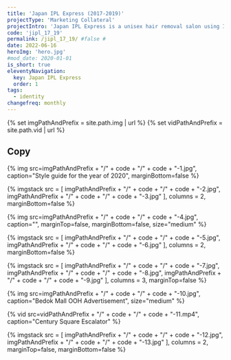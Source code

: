 ```yaml
---
title: 'Japan IPL Express (2017-2019)'
projectType: 'Marketing Collateral'
projectIntro: 'Japan IPL Express is a unisex hair removal salon using Intense Pulsed Light systems. They set themselves apart in the market by having <i>No Appointments, No Packages</i>, staying true to their motto by being “Simply Different”.<br><br>This young beauty brand identifies itself by being hassle free and fun, connecting with their consumers with tongue-in-cheek humour, which transcends into their marketing collateral.'
code: 'jipl_17_19'
permalink: /jipl_17_19/ #false #
date: 2022-06-16
heroImg: 'hero.jpg'
#mod_date: 2020-01-01
is_short: true
eleventyNavigation:
  key: Japan IPL Express
  order: 1
tags: 
  - identity
changefreq: monthly
---
```

{% set imgPathAndPrefix = site.path.img | url %}
{% set vidPathAndPrefix = site.path.vid | url %}

## Copy

{% img src=imgPathAndPrefix + "/" + code + "/" + code + "-1.jpg", caption="Style guide for the year of 2020", marginBottom=false %}

{% imgstack src = [
    imgPathAndPrefix + "/" + code + "/" + code + "-2.jpg",
    imgPathAndPrefix + "/" + code + "/" + code + "-3.jpg"
    ],
    columns = 2,
    marginBottom=false
    %}

{% img src=imgPathAndPrefix + "/" + code + "/" + code + "-4.jpg", caption="", marginTop=false, marginBottom=false, size="medium" %}

{% imgstack src = [
    imgPathAndPrefix + "/" + code + "/" + code + "-5.jpg",
    imgPathAndPrefix + "/" + code + "/" + code + "-6.jpg"
    ],
    columns = 2,
    marginBottom=false
    %}

{% imgstack src = [
    imgPathAndPrefix + "/" + code + "/" + code + "-7.jpg",
    imgPathAndPrefix + "/" + code + "/" + code + "-8.jpg",
    imgPathAndPrefix + "/" + code + "/" + code + "-9.jpg"
    ],
    columns = 3,
    marginTop=false
    %}

{% img src=imgPathAndPrefix + "/" + code + "/" + code + "-10.jpg", caption="Bedok Mall OOH Advertisement", size="medium" %}
    
{% vid src=vidPathAndPrefix + "/" + code + "/" + code + "-11.mp4", caption="Century Square Escalator" %}

{% imgstack src = [
    imgPathAndPrefix + "/" + code + "/" + code + "-12.jpg",
    imgPathAndPrefix + "/" + code + "/" + code + "-13.jpg"
    ],
    columns = 2,
    marginTop=false,
    marginBottom=false
    %}